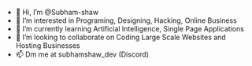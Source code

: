 - 👋 Hi, I’m @Subham-shaw
- 👀 I’m interested in Programing, Designing, Hacking, Online Business
- 🌱 I’m currently learning Artificial Intelligence, Single Page Applications
- 💞️ I’m looking to collaborate on Coding Large Scale Websites and Hosting Businesses
- 📫 Dm me at subhamshaw_dev (Discord)

<!---
Subham-shaw/Subham-shaw is a ✨ special ✨ repository because its `README.md` (this file) appears on your GitHub profile.
You can click the Preview link to take a look at your changes.
--->
